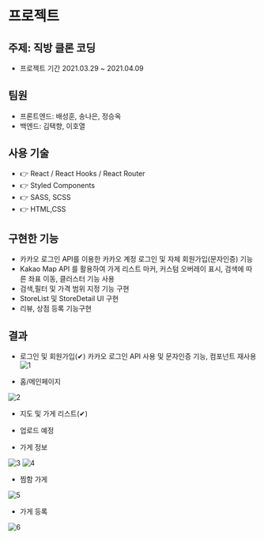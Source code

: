 # 프로젝트

## 주제: 직방 클론 코딩

- 프로젝트 기간​ 2021.03.29 ~ 2021.04.09

## 팀원
- 프론트엔드: 배성훈, 송나은, 정승옥 
- 백엔드: 김택향, 이호열 

## 사용 기술
- 👉 React / React Hooks / React Router
- 👉 Styled Components
- 👉 SASS, SCSS
- 👉 HTML,CSS

## 구현한 기능
- 카카오 로그인 API를 이용한 카카오 계정 로그인 및 자체 회원가입(문자인증) 기능
- Kakao Map API 를 활용하여 가게 리스트 마커, 커스텀 오버레이 표시, 검색에 따른 좌표 이동, 클러스터 기능 사용
- 검색,필터 및 가격 범위 지정 기능 구현
- StoreList 및 StoreDetail UI 구현
- 리뷰, 상점 등록 기능구현

## 결과
- 로그인 및 회원가입(✔)
  카카오 로그인 API 사용 및 문자인증 기능, 컴포넌트 재사용
![1](https://user-images.githubusercontent.com/67726570/120156978-7f4cf980-c22d-11eb-85dc-8345c7cd6c59.png)
  
- 홈/메인페이지

![2](https://user-images.githubusercontent.com/67726570/120157211-b9b69680-c22d-11eb-83c0-713546267456.png)

- 지도 및 가게 리스트(✔)
- 
  업로드 예정
  
- 가게 정보 

![3](https://user-images.githubusercontent.com/67726570/120157395-f2567000-c22d-11eb-9842-412d232d4068.png)
![4](https://user-images.githubusercontent.com/67726570/120157411-f4b8ca00-c22d-11eb-82aa-d7cc3d89a269.png)

- 찜함 가게

![5](https://user-images.githubusercontent.com/67726570/120157462-069a6d00-c22e-11eb-803e-9c905e44aa30.png)

- 가게 등록

![6](https://user-images.githubusercontent.com/67726570/120157537-17e37980-c22e-11eb-885a-107d41dc7daf.png)
